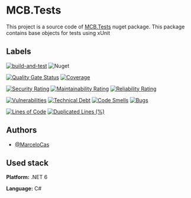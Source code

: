 
# MCB.Tests

This project is a source code of [MCB.Tests](https://www.nuget.org/packages/MCB.Tests/) nuget package. This package contains base objects for tests using xUnit


## Labels

[![build-and-test](https://github.com/MarceloCas/MCB.Tests/actions/workflows/build-and-test.yml/badge.svg?branch=main)](https://github.com/MarceloCas/MCB.Tests/actions/workflows/build-and-test.yml)
![Nuget](https://img.shields.io/nuget/v/MCB.Tests)

[![Quality Gate Status](https://sonarcloud.io/api/project_badges/measure?project=MarceloCas_MCB.Tests&metric=alert_status)](https://sonarcloud.io/summary/new_code?id=MarceloCas_MCB.Tests)
[![Coverage](https://sonarcloud.io/api/project_badges/measure?project=MarceloCas_MCB.Tests&metric=coverage)](https://sonarcloud.io/summary/new_code?id=MarceloCas_MCB.Tests)


[![Security Rating](https://sonarcloud.io/api/project_badges/measure?project=MarceloCas_MCB.Tests&metric=security_rating)](https://sonarcloud.io/summary/new_code?id=MarceloCas_MCB.Tests)
[![Maintainability Rating](https://sonarcloud.io/api/project_badges/measure?project=MarceloCas_MCB.Tests&metric=sqale_rating)](https://sonarcloud.io/summary/new_code?id=MarceloCas_MCB.Tests)
[![Reliability Rating](https://sonarcloud.io/api/project_badges/measure?project=MarceloCas_MCB.Tests&metric=reliability_rating)](https://sonarcloud.io/summary/new_code?id=MarceloCas_MCB.Tests)


[![Vulnerabilities](https://sonarcloud.io/api/project_badges/measure?project=MarceloCas_MCB.Tests&metric=vulnerabilities)](https://sonarcloud.io/summary/new_code?id=MarceloCas_MCB.Tests)
[![Technical Debt](https://sonarcloud.io/api/project_badges/measure?project=MarceloCas_MCB.Tests&metric=sqale_index)](https://sonarcloud.io/summary/new_code?id=MarceloCas_MCB.Tests)
[![Code Smells](https://sonarcloud.io/api/project_badges/measure?project=MarceloCas_MCB.Tests&metric=code_smells)](https://sonarcloud.io/summary/new_code?id=MarceloCas_MCB.Tests)
[![Bugs](https://sonarcloud.io/api/project_badges/measure?project=MarceloCas_MCB.Tests&metric=bugs)](https://sonarcloud.io/summary/new_code?id=MarceloCas_MCB.Tests)


[![Lines of Code](https://sonarcloud.io/api/project_badges/measure?project=MarceloCas_MCB.Tests&metric=ncloc)](https://sonarcloud.io/summary/new_code?id=MarceloCas_MCB.Tests)
[![Duplicated Lines (%)](https://sonarcloud.io/api/project_badges/measure?project=MarceloCas_MCB.Tests&metric=duplicated_lines_density)](https://sonarcloud.io/summary/new_code?id=MarceloCas_MCB.Tests)



## Authors

- [@MarceloCas](https://www.linkedin.com/in/marcelocastelobranco/)


## Used stack

**Platform:** .NET 6

**Language:** C#
